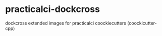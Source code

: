 # practicalci-dockcross
dockcross extended images for practicalci coockiecutters (coockicutter-cpp)
